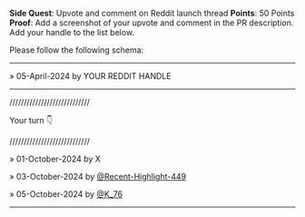 **Side Quest**: Upvote and comment on Reddit launch thread
**Points**: 50 Points
**Proof**: Add a screenshot of your upvote and comment in the PR description. Add your handle to the list below.

Please follow the following schema:

---

» 05-April-2024 by YOUR REDDIT HANDLE

---

////////////////////////////

Your turn 👇

////////////////////////////

» 01-October-2024 by X

» 03-October-2024 by [@Recent-Highlight-449](https://www.reddit.com/user/Recent-Highlight-449/)

» 05-October-2024 by [@K_76](https://www.reddit.com/user/K_76/)

---
